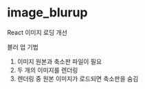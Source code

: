 # image_blurup

React 이미지 로딩 개선

블러 업 기법
 1. 이미지 원본과 축소판 파일이 필요
 2. 두 개의 이미지를 렌더링
 3. 렌더링 중 원본 이미지가 로드되면 축소판을 숨김
